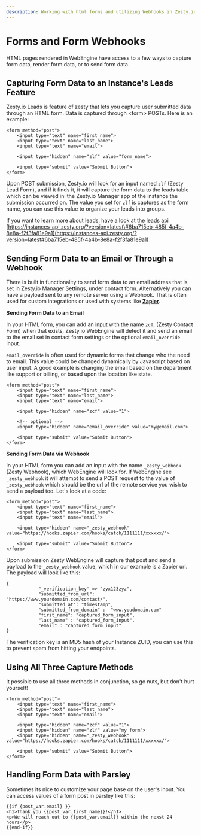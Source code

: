 ```yaml
---
description: Working with html forms and utilizing Webhooks in Zesty.io WebEngine
---
```


# Forms and Form Webhooks

HTML pages rendered in WebEngine have access to a few ways to capture form data, render form data, or to send form data.

## Capturing Form Data to an Instance's Leads Feature

Zesty.io Leads is feature of zesty that lets you capture user submitted data through an HTML form. Data is captured through &lt;form&gt; POSTs. Here is an example:

```text
<form method="post">
    <input type="text" name="first_name">
    <input type="text" name="last_name">
    <input type="text" name="email">

    <input type="hidden" name="zlf" value="form_name">

    <input type="submit" value="Submit Button">
</form>
```

Upon POST submission, Zesty.io will look for an input named `zlf` \(Zesty Lead Form\), and if it finds it, it will capture the form data to the leads table which can be viewed ini the Zesty.io Manager app of the instance the submission occurred on. The value you set for `zlf` is captures as the form name, you can use this value to organize your leads into groups.

If you want to learn more about leads, have a look at the leads api [https://instances-api.zesty.org/?version=latest\#6ba715eb-485f-4a4b-8e8a-f2f3fa81e9a1](https://instances-api.zesty.org/?version=latest#6ba715eb-485f-4a4b-8e8a-f2f3fa81e9a1)

## Sending Form Data to an Email or Through a Webhook

There is built in functionality to send form data to an email address that is set in Zesty.io Manager Settings, under contact form. Alternatively you can have a payload sent to any remote server using a Webhook. That is often used for custom integrations or used with systems like [**Zapier**](https://zapier.com/).

**Sending Form Data to an Email**

In your HTML form, you can add an input with the name `zcf`, \(Zesty Contact Form\) when that exists, Zesty.io WebEngine will detect it and send an email to the email set in contact form settings or the optional `email_override` input.

`email_override` is often used for dynamic forms that change who the need to email. This value could be changed dynamically by Javascript based on user input. A good example is changing the email based on the department like support or billing, or based upon the location like state.

```text
<form method="post">
    <input type="text" name="first_name">
    <input type="text" name="last_name">
    <input type="text" name="email">

    <input type="hidden" name="zcf" value="1">

    <!-- optional -->
    <input type="hidden" name="email_override" value="my@email.com">

    <input type="submit" value="Submit Button">
</form>
```

**Sending Form Data via Webhook**

In your HTML form you can add an input with the name `_zesty_webhook` \(Zesty Webhook\), which WebEngine will look for. If WebEngine see `_zesty_webhook` it will attempt to send a POST request to the value of `_zesty_webhook` which should be the url of the remote service you wish to send a payload too. Let's look at a code:

```text
<form method="post">
    <input type="text" name="first_name">
    <input type="text" name="last_name">
    <input type="text" name="email">

    <input type="hidden" name="_zesty_webhook" value="https://hooks.zapier.com/hooks/catch/1111111/xxxxxx/">

    <input type="submit" value="Submit Button">
</form>
```

Upon submission Zesty WebEngine will capture that post and send a payload to the `_zesty_webhook` value, which in our example is a Zapier url. The payload will look like this:

```text
{
            "_verification_key' => "zyx123zyz",
            "submitted_from_url": "https://www.yourdomain.com/contact/",
            "submitted_at": "timestamp",
            "submitted_from_domain" :  "www.youdomain.com"
            "first_name": "captured_form_input",
            "last_name" : "captured_form_input",
            "email" : "captured_form_input"
}
```

The verification key is an MD5 hash of your Instance ZUID, you can use this to prevent spam from hitting your endpoints.

## Using All Three Capture Methods

It possible to use all three methods in conjunction, so go nuts, but don't hurt yourself!

```text
<form method="post">
    <input type="text" name="first_name">
    <input type="text" name="last_name">
    <input type="text" name="email">

    <input type="hidden" name="zcf" value="1">
    <input type="hidden" name="zlf" value="my form">     
    <input type="hidden" name="_zesty_webhook" value="https://hooks.zapier.com/hooks/catch/1111111/xxxxxx/">

    <input type="submit" value="Submit Button">
</form>
```

## Handling Form Data with Parsley

Sometimes its nice to customize your page base on the user's input. You can access values of a form post in parsley like this:

```text
{{if {post_var.email} }}
<h1>Thank you {{post_var.first_name}}!</h1>
<p>We will reach out to {{post_var.email}} within the nexst 24 hours</p>
{{end-if}}
```

